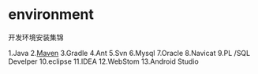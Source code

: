 # environment
开发环境安装集锦


1.Java
2.[Maven](maven.md)
3.Gradle
4.Ant 
5.Svn
6.Mysql
7.Oracle
8.Navicat
9.PL /SQL Develper
10.eclipse
11.IDEA
12.WebStom
13.Android Studio
